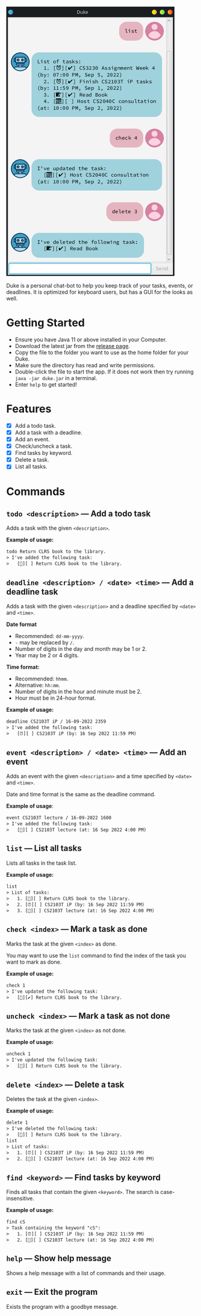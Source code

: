 ![](Ui.png)

Duke is a personal chat-bot to help you keep track of your tasks, events, or deadlines. 
It is optimized for keyboard users, but has a GUI for the looks as well. 

# Getting Started
- Ensure you have Java 11 or above installed in your Computer.
- Download the latest jar from the [release page](https://github.com/RezwanArefin01/ip/releases/). 
- Copy the file to the folder you want to use as the home folder for your Duke.
- Make sure the directory has read and write permissions.
- Double-click the file to start the app. If it does not work then try running `java -jar duke.jar` in a terminal.
- Enter `help` to get started! 

# Features 
- [x] Add a todo task. 
- [x] Add a task with a deadline. 
- [x] Add an event.
- [x] Check/uncheck a task.
- [x] Find tasks by keyword. 
- [x] Delete a task.
- [x] List all tasks.

# Commands 

## `todo <description>` — Add a todo task 
Adds a task with the given `<description>`.

**Example of usage:**
```
todo Return CLRS book to the library.
> I've added the following task:
>   [📝][ ] Return CLRS book to the library.
```

## `deadline <description> / <date> <time>` — Add a deadline task
Adds a task with the given `<description>` and a deadline specified by `<date>` and `<time>`.

**Date format** 
- Recommended: `dd-mm-yyyy`. 
- `-` may be replaced by `/`. 
- Number of digits in the day and month may be 1 or 2.
- Year may be 2 or 4 digits.

**Time format:**
- Recommended: `hhmm`.
- Alternative: `hh:mm`. 
- Number of digits in the hour and minute must be 2. 
- Hour must be in 24-hour format.

**Example of usage:**
```
deadline CS2103T iP / 16-09-2022 2359
> I've added the following task:
>   [⏰][ ] CS2103T iP (by: 16 Sep 2022 11:59 PM)
```

## `event <description> / <date> <time>` — Add an event
Adds an event with the given `<description>` and a time specified by `<date>` and `<time>`.

Date and time format is the same as the deadline command.

**Example of usage**:
```
event CS2103T lecture / 16-09-2022 1600
> I've added the following task:
>   [📅][ ] CS2103T lecture (at: 16 Sep 2022 4:00 PM)
```

## `list` — List all tasks
Lists all tasks in the task list.

**Example of usage:**
```
list
> List of tasks:
>   1. [📝][ ] Return CLRS book to the library.
>   2. [⏰][ ] CS2103T iP (by: 16 Sep 2022 11:59 PM)
>   3. [📅][ ] CS2103T lecture (at: 16 Sep 2022 4:00 PM)
```

## `check <index>` — Mark a task as done
Marks the task at the given `<index>` as done.

You may want to use the `list` command to find the index of the task you want to mark as done.

**Example of usage:**
```
check 1
> I've updated the following task: 
>   [📝][✔] Return CLRS book to the library.
```

## `uncheck <index>` — Mark a task as not done 
Marks the task at the given `<index>` as not done.

**Example of usage:**
```
uncheck 1
> I've updated the following task: 
>   [📝][ ] Return CLRS book to the library.
```

## `delete <index>` — Delete a task
Deletes the task at the given `<index>`.

**Example of usage:**
```
delete 1
> I've deleted the following task:
>   [📝][ ] Return CLRS book to the library.
list
> List of tasks:
>   1. [⏰][ ] CS2103T iP (by: 16 Sep 2022 11:59 PM)
>   2. [📅][ ] CS2103T lecture (at: 16 Sep 2022 4:00 PM)
```

## `find <keyword>` — Find tasks by keyword
Finds all tasks that contain the given `<keyword>`.
The search is case-insensitive.

**Example of usage:**
```
find cS
> Task containing the keyword "cS":
>   1. [⏰][ ] CS2103T iP (by: 16 Sep 2022 11:59 PM)
>   2. [📅][ ] CS2103T lecture (at: 16 Sep 2022 4:00 PM)
```

## `help` — Show help message
Shows a help message with a list of commands and their usage.

## `exit` — Exit the program
Exists the program with a goodbye message.

